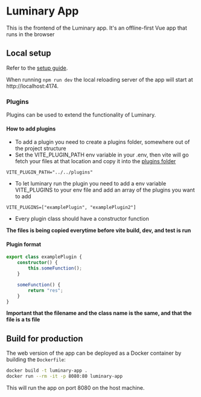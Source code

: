 # Luminary App

This is the frontend of the Luminary app. It's an offline-first Vue app that runs in the browser

## Local setup

Refer to the [setup guide](../docs/setup-vue-app.md).

When running `npm run dev` the local reloading server of the app will start at http://localhost:4174.

### Plugins

Plugins can be used to extend the functionality of Luminary.

#### How to add plugins

-   To add a plugin you need to create a plugins folder, somewhere out of the project structure
-   Set the VITE_PLUGIN_PATH env variable in your .env, then vite will go fetch your files at that location and copy it into the [plugins folder](./src/plugins/)

```
VITE_PLUGIN_PATH="../../plugins"
```

-   To let luminary run the plugin you need to add a env variable VITE_PLUGINS to your env file and add an array of the plugins you want to add

```
VITE_PLUGINS=["examplePlugin", "examplePlugin2"]
```

-   Every plugin class should have a constructor function

**The files is being copied everytime before vite build, dev, and test is run**

#### Plugin format

```ts
export class examplePlugin {
    constructor() {
        this.someFunction();
    }

    someFunction() {
        return "res";
    }
}
```

**Important that the filename and the class name is the same, and that the file is a ts file**

## Build for production

The web version of the app can be deployed as a Docker container by building the `Dockerfile`:

```sh
docker build -t luminary-app .
docker run --rm -it -p 8080:80 luminary-app
```

This will run the app on port 8080 on the host machine.
